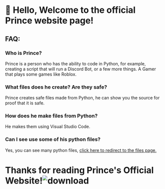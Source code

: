 # 👋 Hello, Welcome to the official Prince website page!
## FAQ: 
### Who is Prince?
Prince is a person who has the ability to code in Python, for example, creating a script that will run a Discord Bot, or a few more things. A Gamer that plays some games like Roblox.
### What files does he create? Are they safe?
Prince creates safe files made from Python, he can show you the source for proof that it is safe.
### How does he make files from Python?
He makes them using Visual Studio Code.
### Can I see use some of his python files?
Yes, you can see many python files, [click here to redirect to the files page.](https://github.com/Princeamazing/princeamazing.github.io/wiki/Welcome-to-the-Prince-Coding-Page!)

# Thanks for reading Prince's Official Website!![download](https://github.com/user-attachments/assets/6f2714ee-30d7-4a38-b464-0a322fa9c37f)
